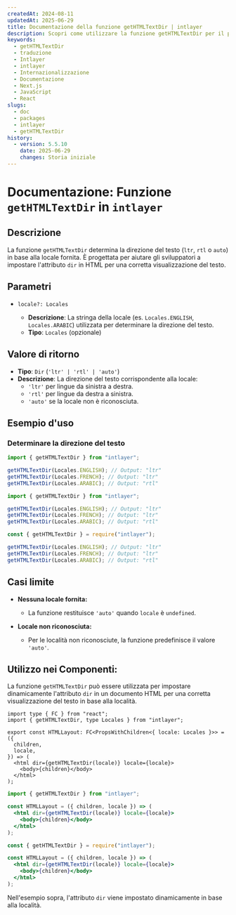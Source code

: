 ```yaml
---
createdAt: 2024-08-11
updatedAt: 2025-06-29
title: Documentazione della funzione getHTMLTextDir | intlayer
description: Scopri come utilizzare la funzione getHTMLTextDir per il pacchetto intlayer
keywords:
  - getHTMLTextDir
  - traduzione
  - Intlayer
  - intlayer
  - Internazionalizzazione
  - Documentazione
  - Next.js
  - JavaScript
  - React
slugs:
  - doc
  - packages
  - intlayer
  - getHTMLTextDir
history:
  - version: 5.5.10
    date: 2025-06-29
    changes: Storia iniziale
---
```


# Documentazione: Funzione `getHTMLTextDir` in `intlayer`

## Descrizione

La funzione `getHTMLTextDir` determina la direzione del testo (`ltr`, `rtl` o `auto`) in base alla locale fornita. È progettata per aiutare gli sviluppatori a impostare l'attributo `dir` in HTML per una corretta visualizzazione del testo.

## Parametri

- `locale?: Locales`

  - **Descrizione**: La stringa della locale (es. `Locales.ENGLISH`, `Locales.ARABIC`) utilizzata per determinare la direzione del testo.
  - **Tipo**: `Locales` (opzionale)

## Valore di ritorno

- **Tipo**: `Dir` (`'ltr' | 'rtl' | 'auto'`)
- **Descrizione**: La direzione del testo corrispondente alla locale:
  - `'ltr'` per lingue da sinistra a destra.
  - `'rtl'` per lingue da destra a sinistra.
  - `'auto'` se la locale non è riconosciuta.

## Esempio d'uso

### Determinare la direzione del testo

```typescript codeFormat="typescript"
import { getHTMLTextDir } from "intlayer";

getHTMLTextDir(Locales.ENGLISH); // Output: "ltr"
getHTMLTextDir(Locales.FRENCH); // Output: "ltr"
getHTMLTextDir(Locales.ARABIC); // Output: "rtl"
```

```javascript codeFormat="esm"
import { getHTMLTextDir } from "intlayer";

getHTMLTextDir(Locales.ENGLISH); // Output: "ltr"
getHTMLTextDir(Locales.FRENCH); // Output: "ltr"
getHTMLTextDir(Locales.ARABIC); // Output: "rtl"
```

```javascript codeFormat="commonjs"
const { getHTMLTextDir } = require("intlayer");

getHTMLTextDir(Locales.ENGLISH); // Output: "ltr"
getHTMLTextDir(Locales.FRENCH); // Output: "ltr"
getHTMLTextDir(Locales.ARABIC); // Output: "rtl"
```

## Casi limite

- **Nessuna locale fornita:**

  - La funzione restituisce `'auto'` quando `locale` è `undefined`.

- **Locale non riconosciuta:**
  - Per le località non riconosciute, la funzione predefinisce il valore `'auto'`.

## Utilizzo nei Componenti:

La funzione `getHTMLTextDir` può essere utilizzata per impostare dinamicamente l'attributo `dir` in un documento HTML per una corretta visualizzazione del testo in base alla località.

```tsx codeFormat="typescript"
import type { FC } from "react";
import { getHTMLTextDir, type Locales } from "intlayer";

export const HTMLLayout: FC<PropsWithChildren<{ locale: Locales }>> = ({
  children,
  locale,
}) => (
  <html dir={getHTMLTextDir(locale)} locale={locale}>
    <body>{children}</body>
  </html>
);
```

```jsx codeFormat="esm"
import { getHTMLTextDir } from "intlayer";

const HTMLLayout = ({ children, locale }) => (
  <html dir={getHTMLTextDir(locale)} locale={locale}>
    <body>{children}</body>
  </html>
);
```

```jsx codeFormat="commonjs"
const { getHTMLTextDir } = require("intlayer");

const HTMLLayout = ({ children, locale }) => (
  <html dir={getHTMLTextDir(locale)} locale={locale}>
    <body>{children}</body>
  </html>
);
```

Nell'esempio sopra, l'attributo `dir` viene impostato dinamicamente in base alla località.
